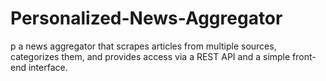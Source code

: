 # Personalized-News-Aggregator
p a news aggregator that scrapes articles from multiple sources, categorizes them, and provides access via a REST API and a simple front-end interface.
